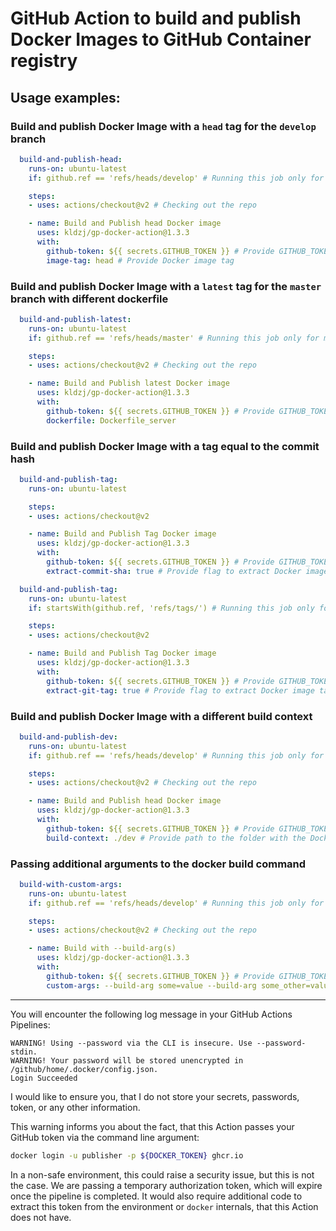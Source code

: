 # GitHub Action to build and publish Docker Images to GitHub Container registry

## Usage examples:

### Build and publish Docker Image with a `head` tag for the `develop` branch

```yaml
  build-and-publish-head:
    runs-on: ubuntu-latest
    if: github.ref == 'refs/heads/develop' # Running this job only for develop branch

    steps:
    - uses: actions/checkout@v2 # Checking out the repo

    - name: Build and Publish head Docker image
      uses: kldzj/gp-docker-action@1.3.3
      with:
        github-token: ${{ secrets.GITHUB_TOKEN }} # Provide GITHUB_TOKEN to login into the GitHub Packages
        image-tag: head # Provide Docker image tag
```

### Build and publish Docker Image with a `latest` tag for the `master` branch with different dockerfile

```yaml
  build-and-publish-latest:
    runs-on: ubuntu-latest
    if: github.ref == 'refs/heads/master' # Running this job only for master branch

    steps:
    - uses: actions/checkout@v2 # Checking out the repo

    - name: Build and Publish latest Docker image
      uses: kldzj/gp-docker-action@1.3.3
      with:
        github-token: ${{ secrets.GITHUB_TOKEN }} # Provide GITHUB_TOKEN to login into the GitHub Packages
        dockerfile: Dockerfile_server
```

### Build and publish Docker Image with a tag equal to the commit hash

```yaml
  build-and-publish-tag:
    runs-on: ubuntu-latest

    steps:
    - uses: actions/checkout@v2

    - name: Build and Publish Tag Docker image
      uses: kldzj/gp-docker-action@1.3.3
      with:
        github-token: ${{ secrets.GITHUB_TOKEN }} # Provide GITHUB_TOKEN to login into the GitHub Packages
        extract-commit-sha: true # Provide flag to extract Docker image tag from commit hash
```

```yaml
  build-and-publish-tag:
    runs-on: ubuntu-latest
    if: startsWith(github.ref, 'refs/tags/') # Running this job only for tags

    steps:
    - uses: actions/checkout@v2

    - name: Build and Publish Tag Docker image
      uses: kldzj/gp-docker-action@1.3.3
      with:
        github-token: ${{ secrets.GITHUB_TOKEN }} # Provide GITHUB_TOKEN to login into the GitHub Packages
        extract-git-tag: true # Provide flag to extract Docker image tag from git reference
```

### Build and publish Docker Image with a different build context

```yaml
  build-and-publish-dev:
    runs-on: ubuntu-latest
    if: github.ref == 'refs/heads/develop' # Running this job only for develop branch

    steps:
    - uses: actions/checkout@v2 # Checking out the repo

    - name: Build and Publish head Docker image
      uses: kldzj/gp-docker-action@1.3.3
      with:
        github-token: ${{ secrets.GITHUB_TOKEN }} # Provide GITHUB_TOKEN to login into the GitHub Packages
        build-context: ./dev # Provide path to the folder with the Dockerfile
```

### Passing additional arguments to the docker build command

```yaml
  build-with-custom-args:
    runs-on: ubuntu-latest
    if: github.ref == 'refs/heads/develop' # Running this job only for develop branch

    steps:
    - uses: actions/checkout@v2 # Checking out the repo

    - name: Build with --build-arg(s)
      uses: kldzj/gp-docker-action@1.3.3
      with:
        github-token: ${{ secrets.GITHUB_TOKEN }} # Provide GITHUB_TOKEN to login into the GitHub Packages
        custom-args: --build-arg some=value --build-arg some_other=value # Pass some additional arguments to the docker build command
```

------

You will encounter the following log message in your GitHub Actions Pipelines:

```
WARNING! Using --password via the CLI is insecure. Use --password-stdin.
WARNING! Your password will be stored unencrypted in /github/home/.docker/config.json.
Login Succeeded
```

I would like to ensure you, that I do not store your secrets, passwords, token, or any other information.

This warning informs you about the fact, that this Action passes your GitHub token via the command line argument:
```bash
docker login -u publisher -p ${DOCKER_TOKEN} ghcr.io
```

In a non-safe environment, this could raise a security issue, but this is not the case. We are passing a temporary authorization token, which will expire once the pipeline is completed. It would also require additional code to extract this token from the environment or `docker` internals, that this Action does not have.
